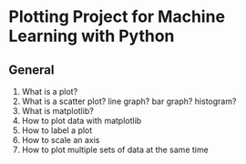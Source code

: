 # Plotting Project for Machine Learning with Python

## General

1. What is a plot?
2. What is a scatter plot? line graph? bar graph? histogram?
3. What is matplotlib?
4. How to plot data with matplotlib
5. How to label a plot
6. How to scale an axis
7. How to plot multiple sets of data at the same time
